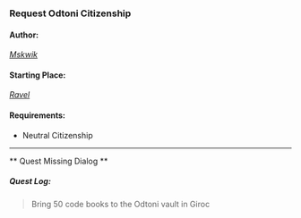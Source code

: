 ### Request Odtoni Citizenship
#### Author:
_[Mskwik](http://movoda.net/man/Mskwik)_

#### Starting Place:
_[Ravel](http://movoda.net/man/Ravel)_

#### Requirements:
* Neutral Citizenship

---
** Quest Missing Dialog **

##### Quest Log:
> Bring 50 code books to the Odtoni vault in Giroc